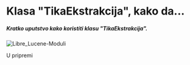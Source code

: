 Klasa "TikaEkstrakcija", kako da...
===================
##### Kratko uputstvo kako koristiti klasu "TikaEkstrakcija".

 
 
![Libre_Lucene-Moduli](http://www.deanchugall.info/LibreSlike/LiBRE-Lucene-application-LOGO_.png "Logo Title Text 1")



U pripremi

